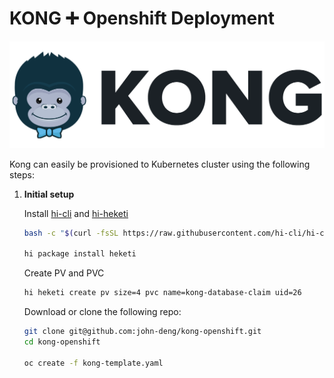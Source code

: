# KONG ➕ Openshift Deployment

![](/assets/kong.png)

Kong can easily be provisioned to Kubernetes cluster using the following steps:

1. **Initial setup**

    Install [hi-cli](https://github.com/hi-cli/hi-cli) and [hi-heketi](https://github.com/hi-cli/hi-heketi)
    ```bash
    bash -c "$(curl -fsSL https://raw.githubusercontent.com/hi-cli/hi-cli/master/bin/install)"

    hi package install heketi

    ```

    Create PV and PVC
    ```bash
    hi heketi create pv size=4 pvc name=kong-database-claim uid=26
    ```


    Download or clone the following repo:

    ```bash
    git clone git@github.com:john-deng/kong-openshift.git
    cd kong-openshift

    oc create -f kong-template.yaml
    ```
    